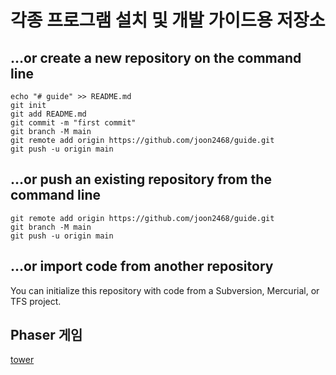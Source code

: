 # 각종 프로그램 설치 및 개발 가이드용 저장소

## …or create a new repository on the command line
```
echo "# guide" >> README.md
git init
git add README.md
git commit -m "first commit"
git branch -M main
git remote add origin https://github.com/joon2468/guide.git
git push -u origin main
```
## …or push an existing repository from the command line
```
git remote add origin https://github.com/joon2468/guide.git
git branch -M main
git push -u origin main
```
## …or import code from another repository
You can initialize this repository with code from a Subversion, Mercurial, or TFS project.

## Phaser 게임
<!-- <a href="https://joon2468.github.io/guide/snowman/" target="_blank">snowman</a> -->
<a href="https://joon2468.github.io/guide/tower/" target="_blank">tower</a>
